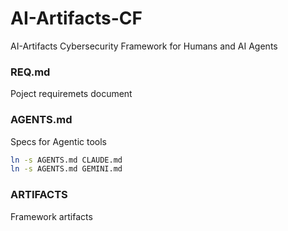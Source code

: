 # AI-Artifacts-CF
AI-Artifacts Cybersecurity Framework for Humans and AI Agents

### REQ.md
Poject requiremets document

### AGENTS.md
Specs for Agentic tools
```bash
ln -s AGENTS.md CLAUDE.md
ln -s AGENTS.md GEMINI.md
```

### ARTIFACTS
Framework artifacts  

